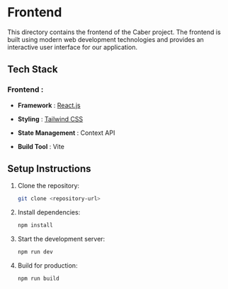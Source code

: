 # Frontend

This directory contains the frontend of the Caber project. The frontend is built using modern web development technologies and provides an interactive user interface for our application.

## Tech Stack

### Frontend :

- **Framework** : [React.js](https://reactjs.org/)

- **Styling** : [Tailwind CSS](https://tailwindcss.com/) 

- **State Management** : Context API

- **Build Tool** : Vite

## Setup Instructions

1. Clone the repository:
   ```sh
   git clone <repository-url>
   ```
2. Install dependencies:
   ```sh
   npm install
   ```
3. Start the development server:
   ```sh
   npm run dev
   ```
4. Build for production:
   ```sh
   npm run build
   ```